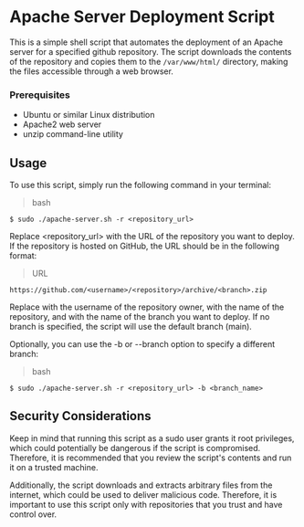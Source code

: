 # Apache Server Deployment Script

This is a simple shell script that automates the deployment of an Apache server for a specified github repository. The script downloads the contents of the repository and copies them to the `/var/www/html/` directory, making the files accessible through a web browser.

### Prerequisites

   * Ubuntu or similar Linux distribution
   * Apache2 web server
   * unzip command-line utility

## Usage

To use this script, simply run the following command in your terminal:

> bash

    $ sudo ./apache-server.sh -r <repository_url>

Replace <repository_url> with the URL of the repository you want to deploy. If the repository is hosted on GitHub, the URL should be in the following format:

> URL

    https://github.com/<username>/<repository>/archive/<branch>.zip

Replace <username> with the username of the repository owner, <repository> with the name of the repository, and <branch> with the name of the branch you want to deploy. If no branch is specified, the script will use the default branch (main).

Optionally, you can use the -b or --branch option to specify a different branch:

> bash

    $ sudo ./apache-server.sh -r <repository_url> -b <branch_name>

## Security Considerations

Keep in mind that running this script as a sudo user grants it root privileges, which could potentially be dangerous if the script is compromised. Therefore, it is recommended that you review the script's contents and run it on a trusted machine.

Additionally, the script downloads and extracts arbitrary files from the internet, which could be used to deliver malicious code. Therefore, it is important to use this script only with repositories that you trust and have control over.
